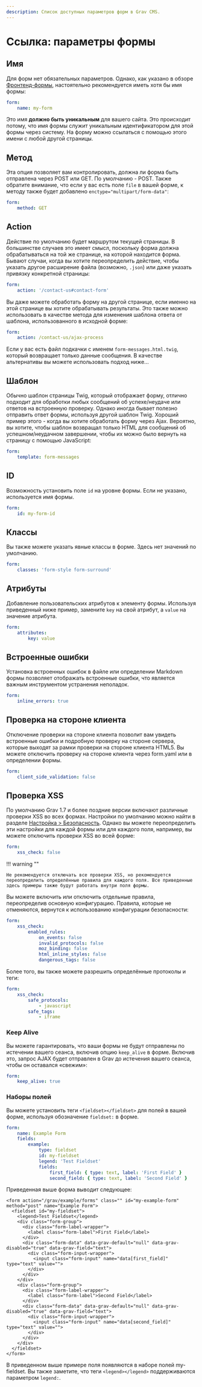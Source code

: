 ```yaml
---
description: Список доступных параметров форм в Grav CMS.
---
```


# Ссылка: параметры формы

## Имя

Для форм нет обязательных параметров. Однако, как указано в обзоре [Фронтенд-формы](/forms/forms), настоятельно рекомендуется иметь хотя бы имя формы:

```yaml
form:
    name: my-form
```

Это имя **должно быть уникальным** для вашего сайта. Это происходит потому, что имя формы служит уникальным идентификатором для этой формы через систему. На форму можно ссылаться с помощью этого имени с любой другой страницы.

## Метод

Эта опция позволяет вам контролировать, должна ли форма быть отправлена ​​через POST или GET. По умолчанию - POST. Также обратите внимание, что если у вас есть поле `file` в вашей форме, к методу также будет добавлено `enctype="multipart/form-data"`:

```yaml
form:
    method: GET
```


## Action

Действие по умолчанию будет маршрутом текущей страницы. В большинстве случаев это имеет смысл, поскольку форма должна обрабатываться на той же странице, на которой находится форма. Бывают случаи, когда вы хотите переопределить действие, чтобы указать другое расширение файла (возможно, `.json`) или даже указать привязку конкретной страницы:

```yaml
form:
    action: '/contact-us#contact-form'
```

Вы даже можете обработать форму на другой странице, если именно на этой странице вы хотите обрабатывать результаты. Это также можно использовать в качестве метода для изменения шаблона ответа от шаблона, использованного в исходной форме:

```yaml
form:
    action: /contact-us/ajax-process
```

Если у вас есть файл подкачки с именем `form-messages.html.twig`, который возвращает только данные сообщения. В качестве альтернативы вы можете использовать подход ниже...

## Шаблон

Обычно шаблон страницы Twig, который отображает форму, отлично подходит для обработки любых сообщений об успехе/неудаче или ответов на встроенную проверку. Однако иногда бывает полезно отправить ответ формы, используя другой шаблон Twig. Хороший пример этого - когда вы хотите обработать форму через Ajax. Вероятно, вы хотите, чтобы шаблон возвращал только HTML для сообщений об успешном/неудачном завершении, чтобы их можно было вернуть на страницу с помощью JavaScript:

```yaml
form:
    template: form-messages
```

## ID

Возможность установить поле `id` на уровне формы. Если не указано, используется имя формы.

```yaml
form:
    id: my-form-id
```

## Классы

Вы также можете указать явные классы в форме. Здесь нет значений по умолчанию.

```yaml
form:
    classes: 'form-style form-surround'
```

## Атрибуты

Добавление пользовательских атрибутов к элементу формы. Используя приведенный ниже пример, замените `key` на свой атрибут, а `value` на значение атрибута.

```yaml
form:
    attributes:
        key: value
```

## Встроенные ошибки

Установка встроенных ошибок в файле или определении Markdown формы позволяет отображать встроенные ошибки, что является важным инструментом устранения неполадок.

```yaml
form:
    inline_errors: true
```

## Проверка на стороне клиента

Отключение проверки на стороне клиента позволит вам увидеть встроенные ошибки и подробную проверку на стороне сервера, которые выходят за рамки проверки на стороне клиента HTML5. Вы можете отключить проверку на стороне клиента через form.yaml или в определении формы.

```yaml
form:
    client_side_validation: false
```

## Проверка XSS

По умолчанию Grav 1.7 и более поздние версии включают различные проверки XSS во всех формах. Настройки по умолчанию можно найти в разделе [Настройка > Безопасность](/basics/grav-configuration/#bezopasnost). Однако вы можете переопределить эти настройки для каждой формы или для каждого поля, например, вы можете отключить проверки XSS во всей форме:

```yaml
form:
    xss_check: false
```

!!! warning ""

	Не рекомендуется отключать все проверки XSS, но рекомендуется переопределить определённые правила для каждого поля. Все приведенные здесь примеры также будут работать внутри поля формы.

Вы можете включить или отключить отдельные правила, переопределив основную конфигурацию. Правила, которые не отменяются, вернутся к использованию конфигурации безопасности:

```yaml
form:
    xss_check:
        enabled_rules:
            on_events: false
            invalid_protocols: false
            moz_binding: false
            html_inline_styles: false
            dangerous_tags: false
```

Более того, вы также можете разрешить определённые протоколы и теги:

```yaml
form:
    xss_check:
        safe_protocols:
            - javascript
        safe_tags:
            - iframe
```

### Keep Alive

Вы можете гарантировать, что ваши формы не будут отправлены по истечении вашего сеанса, включив опцию `keep_alive` в форме. Включив это, запрос AJAX будет отправлен в Grav до истечения вашего сеанса, чтобы он оставался «свежим»:

```yaml
form:
    keep_alive: true
```

### Наборы полей

Вы можете установить теги `<fieldset></fieldset>` для полей в вашей форме, используя обозначение `fieldset:` в форме.

```yaml
form:
    name: Example Form
    fields:
        example:
            type: fieldset
            id: my-fieldset
            legend: 'Test Fieldset'
            fields:
                first_field: { type: text, label: 'First Field' }
                second_field: { type: text, label: 'Second Field' }
```

Приведенная выше форма выводит следующее:

```
<form action="/grav/example/forms" class="" id="my-example-form" method="post" name="Example Form">
  <fieldset id="my-fieldset">
    <legend>Test Fieldset</legend>
    <div class="form-group">
      <div class="form-label-wrapper">
        <label class="form-label">First Field</label>
      </div>
      <div class="form-data" data-grav-default="null" data-grav-disabled="true" data-grav-field="text">
        <div class="form-input-wrapper">
          <input class="form-input" name="data[first_field]" type="text" value="">
        </div>
      </div>
    </div>
    <div class="form-group">
      <div class="form-label-wrapper">
        <label class="form-label">Second Field</label>
      </div>
      <div class="form-data" data-grav-default="null" data-grav-disabled="true" data-grav-field="text">
        <div class="form-input-wrapper">
          <input class="form-input" name="data[second_field]" type="text" value="">
        </div>
      </div>
    </div>
  </fieldset>
</form>
```

В приведенном выше примере поля появляются в наборе полей my-fieldset. Вы также заметите, что теги `<legend></legend>` поддерживаются параметром `legend:`.
